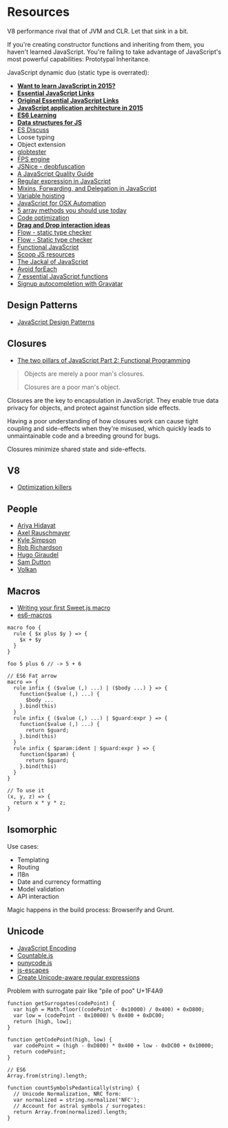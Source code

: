 # Resources

V8 performance rival that of JVM and CLR. Let that sink in a bit.

If you're creating constructor functions and inheriting from them, you haven't learned JavaScript. You're failing to take advantage of JavaScript's most powerful capabilities: Prototypal Inheritance.

JavaScript dynamic duo (static type is overrated):

* [**Want to learn JavaScript in 2015?**](https://medium.com/@_cmdv_/i-want-to-learn-javascript-in-2015-e96cd85ad225)
* [**Essential JavaScript Links**](http://www.super-script.us/2015/essential-js-links.html)
* [**Original Essential JavaScript Links**](https://gist.github.com/ericelliott/d576f72441fc1b27dace)
* [**JavaScript application architecture in 2015**](https://medium.com/@addyosmani/javascript-application-architecture-on-the-road-to-2015-d8125811101b)
* [**ES6 Learning**](https://github.com/ericdouglas/ES6-Learning)
* [**Data structures for JS**](http://jsclass.jcoglan.com/)
* [ES Discuss](http://esdiscuss.org/)
* Loose typing
* Object extension
* [globtester](http://www.globtester.com/)
* [FPS engine](http://www.playfuljs.com/a-first-person-engine-in-265-lines/)
* [JSNice - deobfuscation](http://jsnice.org/)
* [A JavaScript Quality Guide](https://github.com/bevacqua/js/)
* [Regular expression in JavaScript](http://bjorn.tipling.com/state-and-regular-expressions-in-javascript)
* [Mixins, Forwarding, and Delegation in JavaScript](http://raganwald.com/2014/04/10/mixins-forwarding-delegation.html)
* [Variable hoisting](http://malena.github.io/training/#scope)
* [JavaScript for OSX Automation](http://tylergaw.com/articles/building-osx-apps-with-js)
* [5 array methods you should use today](http://colintoh.com/blog/5-array-methods-that-you-should-use-today)
* [Code optimization](http://colintoh.com/blog/avoid-oop)
* [**Drag and Drop interaction ideas**](http://tympanus.net/codrops/2014/11/11/drag-and-drop-interaction-ideas/)
* [Flow - static type checker](https://code.facebook.com/posts/1505962329687926/flow-a-new-static-type-checker-for-javascript/)
* [Flow - Static type checker](http://flowtype.org/)
* [Functional JavaScript](http://osteele.com/sources/javascript/functional/)
* [Scoop JS resources](http://www.scoop.it/t/javascript-for-line-of-business-applications)
* [The Jackal of JavaScript](http://thejackalofjavascript.com/)
* [Avoid forEach](http://aeflash.com/2014-11/avoid-foreach.html)
* [7 essential JavaScript functions](http://davidwalsh.name/essential-javascript-functions)
* [Signup autocompletion with Gravatar](https://cloudup.com/blog/signup-autocompletion-with-gravatar)

## Design Patterns

* [JavaScript Design Patterns](https://carldanley.com/javascript-design-patterns/)

## Closures

* [The two pillars of JavaScript Part 2: Functional Programming](https://medium.com/javascript-scene/the-two-pillars-of-javascript-pt-2-functional-programming-a63aa53a41a4)

> Objects are merely a poor man's closures.
>
> Closures are a poor man's object.

Closures are the key to encapsulation in JavaScript. They enable true data privacy for objects, and protect against function side effects.

Having a poor understanding of how closures work can cause tight coupling and side-effects when they're misused, which quickly leads to unmaintainable code and a breeding ground for bugs.

Closures minimize shared state and side-effects.

## V8

* [Optimization killers](https://github.com/petkaantonov/bluebird/wiki/Optimization-killers)

## People

* [Ariya Hidayat](http://ariya.ofilabs.com/)
* [Axel Rauschmayer](http://www.2ality.com/)
* [Kyle Simpson](http://blog.getify.com/)
* [Rob Richardson](http://robrich.org/)
* [Hugo Giraudel](http://hugogiraudel.com/)
* [Sam Dutton](http://simpl.info/)
* [Volkan](http://volkan.io/)

## Macros

* [Writing your first Sweet.js macro](http://jlongster.com/Writing-Your-First-Sweet.js-Macro)
* [es6-macros](https://github.com/jlongster/es6-macros)

```
macro foo {
  rule { $x plus $y } => {
    $x + $y
  }
}

foo 5 plus 6 // -> 5 + 6
```

```
// ES6 Fat arrow
macro => {
  rule infix { ($value (,) ...) | ($body ...) } => {
    function($value (,) ...) {
      $body ...
    }.bind(this)
  }
  rule infix { ($value (,) ...) | $guard:expr } => {
    function($value (,) ...) {
      return $guard;
    }.bind(this)
  }
  rule infix { $param:ident | $guard:expr } => {
    function($param) {
      return $guard;
    }.bind(this)
  }
}

// To use it
(x, y, z) => {
  return x * y * z;
}
```

## Isomorphic

Use cases:

* Templating
* Routing
* I18n
* Date and currency formatting
* Model validation
* API interaction

Magic happens in the build process: Browserify and Grunt.

## Unicode

* [JavaScript Encoding](http://mathiasbynens.be/notes/javascript-encoding)
* [Countable.js](http://sachaschmid.ch/Countable/)
* [punycode.js](https://github.com/bestiejs/punycode.js)
* [js-escapes](http://mothereff.in/js-escapes)
* [Create Unicode-aware regular expressions](https://github.com/mathiasbynens/regenerate)

Problem with surrogate pair like "pile of poo" U+1F4A9

```
function getSurrogates(codePoint) {
  var high = Math.floor((codePoint - 0x10000) / 0x400) + 0xD800;
  var low = (codePoint - 0x10000) % 0x400 + 0xDC00;
  return [high, low];
}

function getCodePoint(high, low) {
  var codePoint = (high - 0xD800) * 0x400 + low - 0xDC00 + 0x10000;
  return codePoint;
}

// ES6
Array.from(string).length;

function countSymbolsPedantically(string) {
  // Unicode Normalization, NRC form:
  var normalized = string.normalize('NFC');
  // Account for astral symbols / surrogates:
  return Array.from(normalized).length;
}
```